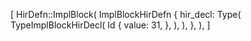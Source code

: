 [
    HirDefn::ImplBlock(
        ImplBlockHirDefn {
            hir_decl: Type(
                TypeImplBlockHirDecl(
                    Id {
                        value: 31,
                    },
                ),
            ),
        },
    ),
]